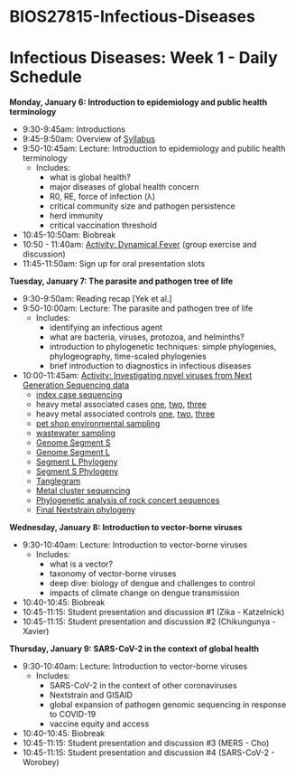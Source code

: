 # BIOS27815-Infectious-Diseases

# Infectious Diseases: Week 1 - Daily Schedule

**Monday, January 6:  Introduction to epidemiology and public health terminology**

* 9:30-9:45am: Introductions 
* 9:45-9:50am: Overview of [Syllabus](https://github.com/brooklabteam/BIOS27815-Infectious-Diseases/course-info/Syllabus-Infectious-Diseases.pdf)
* 9:50-10:45am: Lecture: Introduction to epidemiology and public health terminology
  * Includes:
      * what is global health?
      * major diseases of global health concern
      * R0, RE, force of infection (λ)
      * critical community size and pathogen persistence
      * herd immunity
      * critical vaccination threshold 
* 10:45-10:50am: Biobreak
* 10:50 - 11:40am: [Activity: Dynamical Fever](https://github.com/brooklabteam/BIOS27816-pop-bio-global-health/blob/main/activities/Dynamical_Fever/Dynamical_Fever_Download.zip) (group exercise and discussion)
* 11:45-11:50am: Sign up for oral presentation slots



**Tuesday, January 7:  The parasite and pathogen tree of life**

* 9:30-9:50am: Reading recap [Yek et al.]
* 9:50-10:00am: Lecture: The parasite and pathogen tree of life
  * Includes:
    * identifying an infectious agent
    * what are bacteria, viruses, protozoa, and helminths? 
    * introduction to phylogenetic techniques: simple phylogenies, phylogeography, time-scaled phylogenies
    * brief introduction to diagnostics in infectious diseases
* 10:00-11:45am: [Activity: Investigating novel viruses from Next Generation Sequencing data](https://github.com/brooklabteam/BIOS27816-pop-bio-global-health/blob/main/activities/NGS-Outbreak-Investigation.pdf)
  * [index case sequencing](https://artic-network.github.io/artic-live/gc/index_case_title.html)
  * heavy metal associated cases [one](https://artic-network.github.io/artic-live/gc/case_2_title.html), [two](https://artic-network.github.io/artic-live/gc/case_3_title.html), [three](https://artic-network.github.io/artic-live/gc/case_4_title.html)
  * heavy metal associated controls [one](https://artic-network.github.io/artic-live/gc/control_1_title.html), [two](https://artic-network.github.io/artic-live/gc/control_2_title.html), [three](https://artic-network.github.io/artic-live/gc/control_3_title.html)
  * [pet shop environmental sampling](https://artic-network.github.io/artic-live/gc/pet_shop_env_title.html)
  * [wastewater sampling](https://artic-network.github.io/artic-live/gc/wastewater_seq_title.html)
  * [Genome Segment S](https://artic-network.github.io/artic-live/gc/segment_S.fasta.txt)
  * [Genome Segment L](https://artic-network.github.io/artic-live/gc/segment_L.fasta.txt)
  * [Segment L Phylogeny](https://nextstrain.org/community/emmahodcroft/GC/arenavirus/L)
  * [Segment S Phylogeny](https://nextstrain.org/community/emmahodcroft/GC/arenavirus/S)
  * [Tanglegram](https://nextstrain.org/community/emmahodcroft/GC/arenavirus/S:community/emmahodcroft/GC/arenavirus/L)
  * [Metal cluster sequencing](https://nextstrain.org/community/emmahodcroft/GC/HMFV/FC)
  * [Phylogenetic analysis of rock concert sequences](https://nextstrain.org/community/emmahodcroft/GC/HMFV/FC?p=grid)
  * [Final Nextstrain phylogeny](https://nextstrain.org/community/emmahodcroft/GC/HMFV/SC?p=grid)
  

**Wednesday, January 8:  Introduction to vector-borne viruses**

* 9:30-10:40am: Lecture: Introduction to vector-borne viruses
  * Includes:
      * what is a vector?
      * taxonomy of vector-borne viruses
      * deep dive: biology of dengue and challenges to control
      * impacts of climate change on dengue transmission
* 10:40-10:45: Biobreak
* 10:45-11:15: Student presentation and discussion #1 (Zika - Katzelnick)
* 10:45-11:15: Student presentation and discussion #2 (Chikungunya - Xavier)
      
    
  
**Thursday, January 9:  SARS-CoV-2 in the context of global health**

* 9:30-10:40am: Lecture: Introduction to vector-borne viruses
  * Includes:
      * SARS-CoV-2 in the context of other coronaviruses
      * Nextstrain and GISAID
      * global expansion of pathogen genomic sequencing in response to COVID-19
      * vaccine equity and access
* 10:40-10:45: Biobreak
* 10:45-11:15: Student presentation and discussion #3 (MERS - Cho)
* 10:45-11:15: Student presentation and discussion #4 (SARS-CoV-2 - Worobey)
      
      